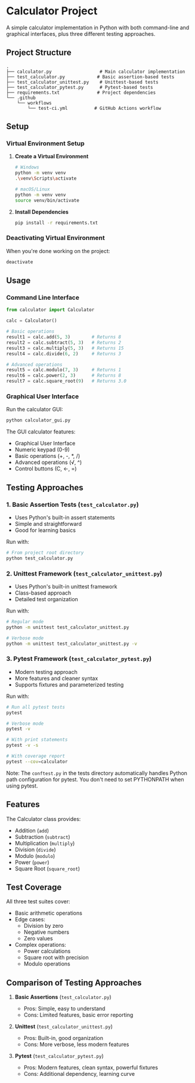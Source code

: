 # Calculator Project

A simple calculator implementation in Python with both command-line and graphical interfaces, plus three different testing approaches.

## Project Structure

```
.
├── calculator.py                  # Main calculator implementation
├── test_calculator.py            # Basic assertion-based tests
├── test_calculator_unittest.py    # Unittest-based tests
├── test_calculator_pytest.py      # Pytest-based tests
├── requirements.txt              # Project dependencies
└── .github
    └── workflows
        └── test-ci.yml          # GitHub Actions workflow
```

## Setup

### Virtual Environment Setup

1. **Create a Virtual Environment**
   ```bash
   # Windows
   python -m venv venv
   .\venv\Scripts\activate

   # macOS/Linux
   python -m venv venv
   source venv/bin/activate
   ```

2. **Install Dependencies**
   ```bash
   pip install -r requirements.txt
   ```

### Deactivating Virtual Environment
When you're done working on the project:
```bash
deactivate
```

## Usage

### Command Line Interface
```python
from calculator import Calculator

calc = Calculator()

# Basic operations
result1 = calc.add(5, 3)        # Returns 8
result2 = calc.subtract(5, 3)   # Returns 2
result3 = calc.multiply(5, 3)   # Returns 15
result4 = calc.divide(6, 2)     # Returns 3

# Advanced operations
result5 = calc.modulo(7, 3)     # Returns 1
result6 = calc.power(2, 3)      # Returns 8
result7 = calc.square_root(9)   # Returns 3.0
```

### Graphical User Interface
Run the calculator GUI:
```bash
python calculator_gui.py
```

The GUI calculator features:
- Graphical User Interface
- Numeric keypad (0-9)
- Basic operations (+, -, *, /)
- Advanced operations (√, ^)
- Control buttons (C, ←, =)


## Testing Approaches

### 1. Basic Assertion Tests (`test_calculator.py`)
- Uses Python's built-in assert statements
- Simple and straightforward
- Good for learning basics

Run with:
```bash
# From project root directory
python test_calculator.py
```

### 2. Unittest Framework (`test_calculator_unittest.py`)
- Uses Python's built-in unittest framework
- Class-based approach
- Detailed test organization

Run with:
```bash
# Regular mode
python -m unittest test_calculator_unittest.py

# Verbose mode
python -m unittest test_calculator_unittest.py -v
```

### 3. Pytest Framework (`test_calculator_pytest.py`)
- Modern testing approach
- More features and cleaner syntax
- Supports fixtures and parameterized testing

Run with:
```bash
# Run all pytest tests
pytest

# Verbose mode
pytest -v

# With print statements
pytest -v -s

# With coverage report
pytest --cov=calculator
```

Note: The `conftest.py` in the tests directory automatically handles Python path configuration for pytest. You don't need to set PYTHONPATH when using pytest.

## Features

The Calculator class provides:
- Addition (`add`)
- Subtraction (`subtract`)
- Multiplication (`multiply`)
- Division (`divide`)
- Modulo (`modulo`)
- Power (`power`)
- Square Root (`square_root`)

## Test Coverage

All three test suites cover:
- Basic arithmetic operations
- Edge cases:
  - Division by zero
  - Negative numbers
  - Zero values
- Complex operations:
  - Power calculations
  - Square root with precision
  - Modulo operations

## Comparison of Testing Approaches

1. **Basic Assertions** (`test_calculator.py`)
   - Pros: Simple, easy to understand
   - Cons: Limited features, basic error reporting

2. **Unittest** (`test_calculator_unittest.py`)
   - Pros: Built-in, good organization
   - Cons: More verbose, less modern features

3. **Pytest** (`test_calculator_pytest.py`)
   - Pros: Modern features, clean syntax, powerful fixtures
   - Cons: Additional dependency, learning curve
